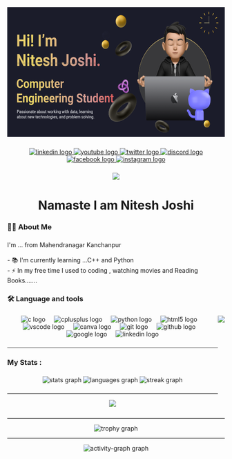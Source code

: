 <div align="center">
  <img height="300" src="https://github.com/Niteshh-DeV/Niteshh-DeV/blob/main/Nitesh%20Joshi.png"  />
</div>

###

<div align="center">
  <a href="https://www.linkedin.com/in/nitesh-joshi-9b95782a6/" target="_blank">
    <img src="https://img.shields.io/static/v1?message=LinkedIn&logo=linkedin&label=&color=0077B5&logoColor=white&labelColor=&style=for-the-badge" height="25" alt="linkedin logo"  />
  </a>
  <a href="https://www.youtube.com/@Nitesh-DeV18" target="_blank">
    <img src="https://img.shields.io/static/v1?message=Youtube&logo=youtube&label=&color=FF0000&logoColor=white&labelColor=&style=for-the-badge" height="25" alt="youtube logo"  />
  </a>
  <a href="https://x.com/joshi_nitesh950" target="_blank">
    <img src="https://img.shields.io/static/v1?message=Twitter&logo=twitter&label=&color=1DA1F2&logoColor=white&labelColor=&style=for-the-badge" height="25" alt="twitter logo"  />
  </a>
  <a href="https://discord.com/channels/1133421609374470205/1133421609835827341" target="_blank">
    <img src="https://img.shields.io/static/v1?message=Discord&logo=discord&label=&color=7289DA&logoColor=white&labelColor=&style=for-the-badge" height="25" alt="discord logo"  />
  </a>
  <a href="https://www.facebook.com/profile.php?id=100052218340354" target="_blank">
    <img src="https://img.shields.io/static/v1?message=Facebook&logo=facebook&label=&color=1877F2&logoColor=white&labelColor=&style=for-the-badge" height="25" alt="facebook logo"  />
  </a>
  <a href="https://www.instagram.com/niteshjoshi8970/" target="_blank">
    <img src="https://img.shields.io/static/v1?message=Instagram&logo=instagram&label=&color=E4405F&logoColor=white&labelColor=&style=for-the-badge" height="25" alt="instagram logo"  />
  </a>
</div>

###

<div align="center">
  <img src="https://visitor-badge.laobi.icu/badge?page_id=Niteshh-DeV.Niteshh-DeV&left_color=blue&right_color=black"  />
</div>

###

<h1 align="center">Namaste I am Nitesh Joshi</h1>

###

<h3 align="left">👩‍💻  About Me</h3>

###

<p align="left">I'm ... from  Mahendranagar Kanchanpur<br><br>- 📚 I'm currently learning ...C++ and Python<br>- ⚡ In my free time I used to  coding , watching movies and Reading Books.......</p>

###

<h3 align="left">🛠 Language and tools</h3>

###

<img align="right" height="200" src="https://th.bing.com/th/id/R.c0d1b11e54c2b07f7353dd160e8ba80d?rik=BH2sjO5Vy1%2fC%2fg&pid=ImgRaw&r=0"  />

###

<div align="center">
  <img src="https://cdn.jsdelivr.net/gh/devicons/devicon/icons/c/c-original.svg" height="40" alt="c logo"  />
  <img width="12" />
  <img src="https://cdn.jsdelivr.net/gh/devicons/devicon/icons/cplusplus/cplusplus-original.svg" height="40" alt="cplusplus logo"  />
  <img width="12" />
  <img src="https://cdn.jsdelivr.net/gh/devicons/devicon/icons/python/python-original.svg" height="40" alt="python logo"  />
  <img width="12" />
  <img src="https://cdn.jsdelivr.net/gh/devicons/devicon/icons/html5/html5-original.svg" height="40" alt="html5 logo"  />
  <img width="12" />
  <img src="https://cdn.jsdelivr.net/gh/devicons/devicon/icons/vscode/vscode-original.svg" height="40" alt="vscode logo"  />
  <img width="12" />
  <img src="https://cdn.jsdelivr.net/gh/devicons/devicon/icons/canva/canva-original.svg" height="40" alt="canva logo"  />
  <img width="12" />
  <img src="https://cdn.jsdelivr.net/gh/devicons/devicon/icons/git/git-original.svg" height="40" alt="git logo"  />
  <img width="12" />
  <img src="https://cdn.jsdelivr.net/gh/devicons/devicon/icons/github/github-original.svg" height="40" alt="github logo"  />
  <img width="12" />
  <img src="https://cdn.jsdelivr.net/gh/devicons/devicon/icons/google/google-original.svg" height="40" alt="google logo"  />
  <img width="12" />
  <img src="https://cdn.jsdelivr.net/gh/devicons/devicon/icons/linkedin/linkedin-original.svg" height="40" alt="linkedin logo"  />
</div>

###
<hr bgcolor="blue" >
<h3 align="left">My Stats :</h3>

###

<div align="center">
  <img src="https://github-readme-stats.vercel.app/api?username=Niteshh-DeV&hide_title=false&hide_rank=false&show_icons=true&include_all_commits=true&count_private=true&disable_animations=false&theme=dracula&locale=en&hide_border=false&order=1" height="250" alt="stats graph"  />
  <img src="https://github-readme-stats.vercel.app/api/top-langs?username=Niteshh-DeV&locale=en&hide_title=false&layout=compact&card_width=320&langs_count=5&theme=dracula&hide_border=false&order=2" height="150" alt="languages graph"  />
  <img src="https://streak-stats.demolab.com?user=Niteshh-DeV&locale=en&mode=daily&theme=dark&hide_border=false&border_radius=5&order=3" height="220" alt="streak graph"  />
</div>

###
<hr bgcolor="blue" >
<div align="center">
  <img src="https://profile-counter.glitch.me/Niteshh-DeV/count.svg?"  />
</div>

###
<hr bgcolor="blue" >
<div align="center">
  <img src="https://github-profile-trophy.vercel.app?username=Niteshh-DeV&theme=dracula&column=-1&row=1&margin-w=8&margin-h=8&no-bg=false&no-frame=false&order=4" height="150" alt="trophy graph"  />
  <hr bgcolor="blue" >
  <img src="https://github-readme-activity-graph.vercel.app/graph?username=Niteshh-DeV&radius=16&theme=react&area=true&order=5" height="300" alt="activity-graph graph"  />
</div>

###

<br clear="both">


###
